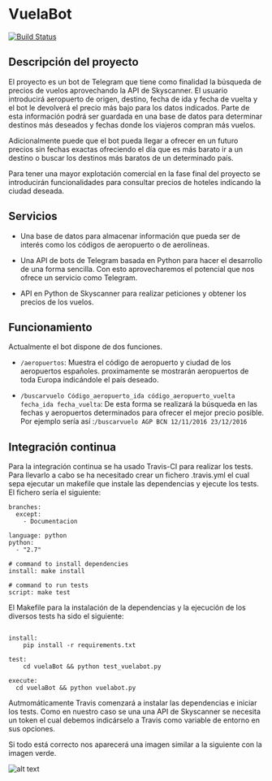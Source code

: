 # VuelaBot

[![Build Status](https://travis-ci.org/jfranguerrero/IV.svg?branch=master)](https://travis-ci.org/jfranguerrero/IV)

## Descripción del proyecto

El proyecto es un bot de Telegram que tiene como finalidad la búsqueda de precios de vuelos aprovechando la API de Skyscanner. El usuario introducirá aeropuerto de origen, destino, fecha de ida y fecha de vuelta y el bot le devolverá el precio más bajo para los datos indicados. Parte de esta información podrá ser guardada en una base de datos para determinar destinos más deseados y fechas donde los viajeros compran más vuelos.

Adicionalmente puede que el bot pueda llegar a ofrecer en un futuro precios sin fechas exactas ofreciendo el día que es más barato ir a un destino o buscar los destinos más baratos de un determinado país.

Para tener una mayor explotación comercial en la fase final del proyecto se introducirán funcionalidades para consultar precios de hoteles indicando la ciudad deseada.

## Servicios

- Una base de datos para almacenar información que pueda ser de interés como los códigos de aeropuerto o de aerolíneas.

- Una API de bots de Telegram basada en Python para hacer el desarrollo de una forma sencilla. Con esto aprovecharemos el potencial que nos ofrece un servicio como Telegram.

- API en Python de Skyscanner para realizar peticiones y obtener los precios de los vuelos.

## Funcionamiento

Actualmente el bot dispone de dos funciones.

- ```/aeropuertos```: Muestra el código de aeropuerto y ciudad de los aeropuertos españoles. proximamente se mostrarán aeropuertos de toda Europa indicándole el país deseado.

- ```/buscarvuelo Código_aeropuerto_ida código_aeropuerto_vuelta fecha_ida fecha_vuelta```: De esta forma se realizará la búsqueda en las fechas y aeropuertos determinados para ofrecer el mejor precio posible. Por ejemplo sería así :```/buscarvuelo AGP BCN 12/11/2016 23/12/2016```


## Integración continua

Para la integración continua se ha usado Travis-CI para realizar los tests. Para llevarlo a cabo se ha necesitado crear un fichero .travis.yml el cual sepa ejecutar un makefile que instale las dependencias y ejecute los tests. El fichero sería el siguiente:


```
branches:
  except:
    - Documentacion

language: python
python:
  - "2.7"

# command to install dependencies
install: make install

# command to run tests
script: make test
```

El Makefile para la instalación de la dependencias y la ejecución de los diversos tests ha sido el siguiente:

```

install:
	pip install -r requirements.txt

test:
	cd vuelaBot && python test_vuelabot.py

execute:
  cd vuelaBot && python vuelabot.py

```

Autmomáticamente Travis comenzará a instalar las dependencias e iniciar los tests. Como en nuestro caso se una una API de Skyscanner se necesita un token el cual debemos indicárselo a Travis como variable de entorno en sus opciones.

Si todo está correcto nos aparecerá una imagen similar a la siguiente con la imagen verde.

![alt text](http://i64.tinypic.com/deppux.png)
